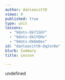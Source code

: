 ```yaml
---
author: danleavitt0
views: 0
published: true
type: unit
lessons: 
  - "9dots-Ok71SGY"
  - "9dots-Ok1YEHv"
  - "9dots-Ok6mOes"
id: "danleavitt0-Oq2vn9a"
blurb: Summary
title: Lesson

---
```


undefined
